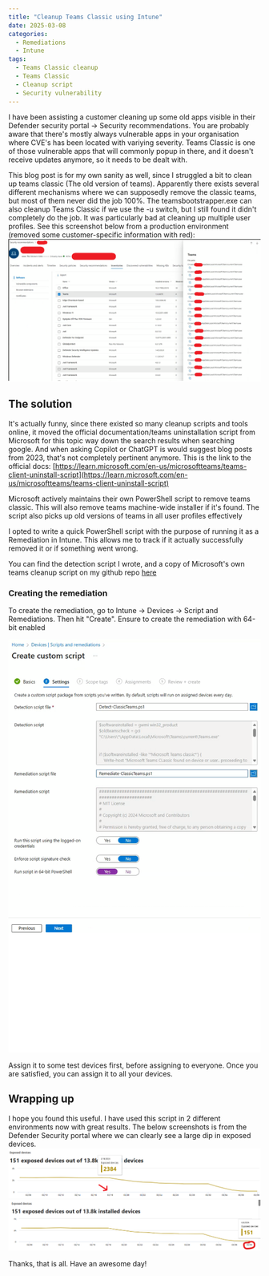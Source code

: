 ```yaml
---
title: "Cleanup Teams Classic using Intune"
date: 2025-03-08
categories:
  - Remediations
  - Intune
tags:
  - Teams Classic cleanup
  - Teams Classic
  - Cleanup script
  - Security vulnerability
---
```


I have been assisting a customer cleaning up some old apps visible in their Defender security portal -> Security recommendations. You are probably aware that there's mostly always vulnerable apps in your organisation where CVE's has been located with variying severity. Teams Classic is one of those vulnerable apps that will commonly popup in there, and it doesn't receive updates anymore, so it needs to be dealt with.

This blog post is for my own sanity as well, since I struggled a bit to clean up teams classic (The old version of teams). Apparently there exists several different mechanisms where we can supposedly remove the classic teams, but most of them never did the job 100%. The teamsbootstrapper.exe can also cleanup Teams Classic if we use the -u switch, but I still found it didn't completely do the job. It was particularly bad at cleaning up multiple user profiles. See this screenshot below from a production environment (removed some customer-specific information with red):
![Teams](/assets/images/2025-03-08-Cleanup-TeamsClassic-UsingIntune/TeamsClassic-MultipleUserprofiles.png?raw=true "Teams CLassic Detected")

## The solution

It's actually funny, since there existed so many cleanup scripts and tools online, it moved the official documentation/teams uninstallation script from Microsoft for this topic way down the search results when searching google. And when asking Copilot or ChatGPT is would suggest blog posts from 2023, that's not completely pertinent anymore. This is the link to the official docs: [https://learn.microsoft.com/en-us/microsoftteams/teams-client-uninstall-script](https://learn.microsoft.com/en-us/microsoftteams/teams-client-uninstall-script)

Microsoft actively maintains their own PowerShell script to remove teams classic. This will also remove teams machine-wide installer if it's found. The script also picks up old versions of teams in all user profiles effectively

I opted to write a quick PowerShell script with the purpose of running it as a Remediation in Intune. This allows me to track if it actually successfully removed it or if something went wrong.

You can find the detection script I wrote, and a copy of Microsoft's own teams cleanup script on my github repo [here](https://github.com/thisisevilevil/IntunePublic/tree/main/Remediations/Cleanup%20Teams%20Classic)

### Creating the remediation

To create the remediation, go to Intune -> Devices -> Script and Remediations. Then hit "Create". Ensure to create the remediation with 64-bit enabled

![Teams](/assets/images/2025-03-08-Cleanup-TeamsClassic-UsingIntune/TeamsCleanup-Remediation.png?raw=true "Teams CLassic Remediation")

Assign it to some test devices first, before assigning to everyone. Once you are satisfied, you can assign it to all your devices.

## Wrapping up

I hope you found this useful. I have used this script in 2 different environments now with great results. The below screenshots is from the Defender Security portal where we can clearly see a large dip in exposed devices.
![Teams](/assets/images/2025-03-08-Cleanup-TeamsClassic-UsingIntune/TeamsExposure-1.png?raw=true "Teams CLassic Remediation")
![Teams](/assets/images/2025-03-08-Cleanup-TeamsClassic-UsingIntune/TeamsExposure-2.png?raw=true "Teams CLassic Remediation")

Thanks, that is all. Have an awesome day!